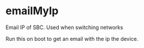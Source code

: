 # emailMyIp
Email IP of SBC. Used when switching networks

Run this on boot to get an email with the ip the device.
